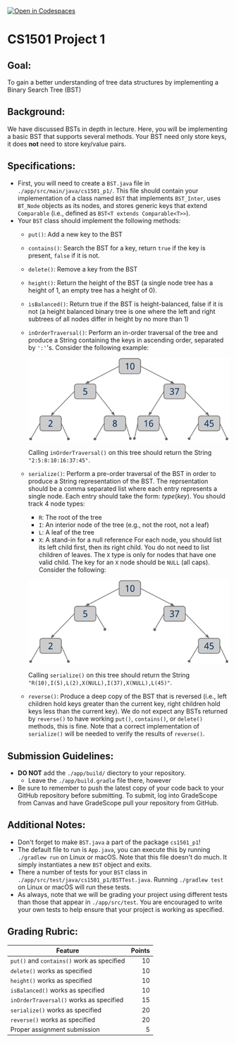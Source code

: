 [![Open in Codespaces](https://classroom.github.com/assets/launch-codespace-7f7980b617ed060a017424585567c406b6ee15c891e84e1186181d67ecf80aa0.svg)](https://classroom.github.com/open-in-codespaces?assignment_repo_id=11891906)
# CS1501 Project 1

## Goal:
To gain a better understanding of tree data structures by implementing a Binary Search Tree (BST)

## Background:
We have discussed BSTs in depth in lecture. Here, you will be implementing a basic BST that supports several methods.
Your BST need only store keys, it does **not** need to store key/value pairs.

## Specifications:
* First, you will need to create a `BST.java` file in `./app/src/main/java/cs1501_p1/`. This file should contain your implementation of a class named `BST` that implements `BST_Inter`, uses `BT_Node` objects as its nodes, and stores generic keys that extend `Comparable` (i.e., defined as `BST<T extends Comparable<T>>`).
* Your `BST` class should implement the following methods:
    * `put()`: Add a new key to the BST
    * `contains()`: Search the BST for a key, return `true` if the key is present, `false` if it is not.
    * `delete()`: Remove a key from the BST
    * `height()`: Return the height of the BST (a single node tree has a height of 1, an empty tree has a height of 0).
    * `isBalanced()`: Return true if the BST is height-balanced, false if it is not 
        (a height balanced binary tree is one where the left and right subtrees of all nodes differ in height by no more than 1)
    * `inOrderTraversal()`: Perform an in-order traversal of the tree and produce a String containing the keys in ascending order, separated by `':'`'s.
        Consider the following example:

        ![In-order traversal example](images/p1_i1.png "Image1")

        Calling `inOrderTraversal()` on this tree should return the String `"2:5:8:10:16:37:45"`.
    * `serialize()`: Perform a pre-order traversal of the BST in order to produce a String representation of the BST.
        The reprsentation should be a comma separated list where each entry represents a single node. Each entry should take the form: *type*(*key*).
        You should track 4 node types:
        * `R`: The root of the tree
        * `I`: An interior node of the tree (e.g., not the root, not a leaf)
        * `L`: A leaf of the tree
        * `X`: A stand-in for a null reference
        For each node, you should list its left child first, then its right child. You do not need to list children of leaves.
        The `X` type is only for nodes that have one valid child. The key for an `X` node should be `NULL` (all caps).
        Consider the following:

        ![Serialization example](images/p1_i2.png "Image2")

        Calling `serialize()` on this tree should return the String `"R(10),I(5),L(2),X(NULL),I(37),X(NULL),L(45)"`.
    * `reverse()`: Produce a deep copy of the BST that is reversed (i.e., left children hold keys greater than the current key, 
        right children hold keys less than the current key).
        We do not expect any BSTs returned by `reverse()` to have working `put()`, `contains()`, or `delete()` methods, this is fine.
        Note that a correct implementation of `serialize()` will be needed to verify the results of `reverse()`.

## Submission Guidelines:
* **DO NOT** add the `./app/build/` diectory to your repository.
    * Leave the `./app/build.gradle` file there, however
* Be sure to remember to push the latest copy of your code back to your GitHub
    repository before submitting. To submit, log into GradeScope from Canvas and
    have GradeScope pull your repository from GitHub.

## Additional Notes:
* Don't forget to make `BST.java` a part of the package `cs1501_p1`!
* The default file to run is `App.java`, you can execute this by running
    `./gradlew run` on Linux or macOS. Note that this file doesn't do much. It
    simply instantiates a new `BST` object and exits.
* There a number of tests for your `BST` class in
    `./app/src/test/java/cs1501_p1/BSTTest.java`. Running `./gradlew test` on
    Linux or macOS will run these tests.
* As always, note that we will be grading your project using different tests
    than those that appear in `./app/src/test`. You are encouraged to write
    your own tests to help ensure that your project is working as specified.

## Grading Rubric:
| Feature | Points
| ------- | ------:
| `put()` and `contains()` work as specified | 10
| `delete()` works as specified | 10
| `height()` works as specified | 10
| `isBalanced()` works as specified | 10
| `inOrderTraversal()` works as specified | 15
| `serialize()` works as specified | 20
| `reverse()` works as specified | 20
| Proper assignment submission | 5
